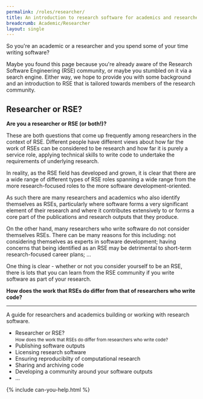 ```yaml
---
permalink: /roles/researcher/
title: An introduction to research software for academics and researchers
breadcrumb: Academic/Researcher
layout: single
---
```


So you're an academic or a researcher and you spend some of your time writing software?

Maybe you found this page because you're already aware of the Research Software Engineering (RSE) community, or maybe you stumbled on it via a search engine. Either way, we hope to provide you with some background and an introduction to RSE that is tailored towards members of the research community.


## Researcher or RSE?

**Are you a researcher or RSE (or both!)?**

These are both questions that come up frequently among researchers in the context of RSE. Different people have different views about how far the work of RSEs can be considered to be research and how far it is purely a service role, applying technical skills to write code to undertake the requirements of underlying research.

In reality, as the RSE field has developed and grown, it is clear that there are a wide range of different types of RSE roles spanning a wide range from the more research-focused roles to the more software development-oriented.

As such there are many researchers and academics who also identify themselves as RSEs, particularly where software forms a very significant element of their research and where it contributes extensively to or forms a core part of the publications and research outputs that they produce.

On the other hand, many researchers who write software do not consider themselves RSEs. There can be many reasons for this including: not considering themselves as experts in software development; having concerns that being identified as an RSE may be detrimental to short-term research-focused career plans; ...

One thing is clear - whether or not you consider yourself to be an RSE, there is lots that you can learn from the RSE community if you write software as part of your research. 


**How does the work that RSEs do differ from that of researchers who write code?**



---------------

A guide for researchers and academics building or working with research
software.

 - Researcher or RSE?<br/><small>How does the work that RSEs do differ
 from researchers who write code?</small>
 - Publishing software outputs
 - Licensing research software
 - Ensuring reproducibilty of computational research
 - Sharing and archiving code
 - Developing a community around your software outputs
 - ...

 {% include can-you-help.html %}